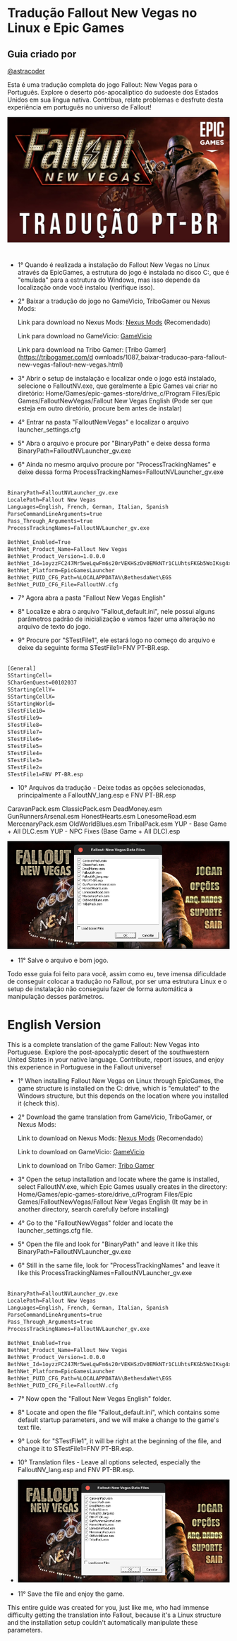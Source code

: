 # Tradução Fallout New Vegas no Linux e Epic Games

## Guia criado por
[@astracoder](https://www.github.com/astracoder)

Esta é uma tradução completa do jogo Fallout: New Vegas para o Português. Explore o deserto pós-apocalíptico do sudoeste dos Estados Unidos em sua língua nativa. Contribua, relate problemas e desfrute desta experiência em português no universo de Fallout!

<img src="/falloutnv.jpg">

#

- 1° Quando é realizada a instalação do Fallout New Vegas no Linux através da EpicGames, a estrutura do jogo é instalada no disco C:, que é "emulada" para a estrutura do Windows, mas isso depende da localização onde você instalou (verifique isso).

- 2° Baixar a tradução do jogo no GameVicio, TriboGamer ou Nexus Mods:

    Link para download no Nexus Mods: [Nexus Mods](https://www.nexusmods.com/newvegas/mods/72771) (Recomendado) 

    Link para download no GameVicio: [GameVicio](https://www.gamevicio.com/traducao/traducao-de-fallout-new-vegas-para-portugues-brasil/)

    Link para download na Tribo Gamer: [Tribo Gamer](https://tribogamer.com/d ownloads/1087_baixar-traducao-para-fallout-new-vegas-fallout-new-vegas.html)

- 3° Abrir o setup de instalação e localizar onde o jogo está instalado, selecione o FalloutNV.exe, que geralmente a Epic Games vai criar no diretório: Home/Games/epic-games-store/drive_c/Program Files/Epic Games/FalloutNewVegas/Fallout New Vegas English (Pode ser que esteja em outro diretório, procure bem antes de instalar)

- 4° Entrar na pasta "FalloutNewVegas" e localizar o arquivo launcher_settings.cfg

- 5° Abra o arquivo e procure por "BinaryPath" e deixe dessa forma BinaryPath=FalloutNVLauncher_gv.exe

- 6° Ainda no mesmo arquivo procure por "ProcessTrackingNames" e deixe dessa forma ProcessTrackingNames=FalloutNVLauncher_gv.exe

<pre><code>
BinaryPath=FalloutNVLauncher_gv.exe
LocalePath=Fallout New Vegas
Languages=English, French, German, Italian, Spanish
ParseCommandLineArguments=true
Pass_Through_Arguments=true
ProcessTrackingNames=FalloutNVLauncher_gv.exe

BethNet_Enabled=True
BethNet_Product_Name=Fallout New Vegas
BethNet_Product_Version=1.0.0.0
BethNet_Id=1oyzzFC247Mr5weLqwFm6s20rVEKHSzDv0EMkNTr1CLUhtsFKGb5WoIKsg4xtacHwuAvSRFQ6wRWcokEkel9FXaCSwnAIZBiYBOukpLpMfAxxMpdr2WKQe1QCz6uEkC/HC2NklK/9cLRuN6qTIh3sWtvoL3+KLxBt4fREh1t1VKAWgTyu3EhFbp99G3HUxHMPA==
BethNet_Platform=EpicGamesLauncher
BethNet_PUID_CFG_Path=%LOCALAPPDATA%\BethesdaNet\EGS
BethNet_PUID_CFG_File=FalloutNV.cfg
</code></pre>

- 7° Agora abra a pasta "Fallout New Vegas English"

- 8° Localize e abra o arquivo "Fallout_default.ini", nele possui alguns parâmetros padrão de inicialização e vamos fazer uma alteração no arquivo de texto do jogo.

- 9° Procure por "STestFile1", ele estará logo no começo do arquivo e deixe da seguinte forma STestFile1=FNV PT-BR.esp.

<pre><code>
[General]
SStartingCell=
SCharGenQuest=00102037
SStartingCellY=
SStartingCellX=
SStartingWorld=
STestFile10=
STestFile9=
STestFile8=
STestFile7=
STestFile6=
STestFile5=
STestFile4=
STestFile3=
STestFile2=
STestFile1=FNV PT-BR.esp
</code></pre>

- 10° Arquivos da tradução - Deixe todas as opções selecionadas, principalmente a FalloutNV_lang.esp e FNV PT-BR.esp

CaravanPack.esm
ClassicPack.esm
DeadMoney.esm
GunRunnersArsenal.esm
HonestHearts.esm
LonesomeRoad.esm
MercenaryPack.esm
OldWorldBlues.esm
TribalPack.esm
YUP - Base Game + All DLC.esm
YUP - NPC Fixes (Base Game + All DLC).esp

<img src="/loadFiles.png">

- 11° Salve o arquivo e bom jogo.

Todo esse guia foi feito para você, assim como eu, teve imensa dificuldade de conseguir colocar a tradução no Fallout, por ser uma estrutura Linux e o setup de instalação não conseguiu fazer de forma automática a manipulação desses parâmetros. 


# English Version

This is a complete translation of the game Fallout: New Vegas into Portuguese. Explore the post-apocalyptic desert of the southwestern United States in your native language. Contribute, report issues, and enjoy this experience in Portuguese in the Fallout universe!

- 1° When installing Fallout New Vegas on Linux through EpicGames, the game structure is installed on the C: drive, which is "emulated" to the Windows structure, but this depends on the location where you installed it (check this).

- 2° Download the game translation from GameVicio, TriboGamer, or Nexus Mods:
  
    Link to download on Nexus Mods: [Nexus Mods](https://www.nexusmods.com/newvegas/mods/72771) (Recomendado) 

    Link to download on GameVicio: [GameVicio](https://www.gamevicio.com/traducao/traducao-de-fallout-new-vegas-para-portugues-brasil/)

    Link to download on Tribo Gamer: [Tribo Gamer](https://tribogamer.com/downloads/1087_baixar-traducao-para-fallout-new-vegas-fallout-new-vegas.html)

- 3° Open the setup installation and locate where the game is installed, select FalloutNV.exe, which Epic Games usually creates in the directory: Home/Games/epic-games-store/drive_c/Program Files/Epic Games/FalloutNewVegas/Fallout New Vegas English (It may be in another directory, search carefully before installing)

- 4° Go to the "FalloutNewVegas" folder and locate the launcher_settings.cfg file.

- 5° Open the file and look for "BinaryPath" and leave it like this BinaryPath=FalloutNVLauncher_gv.exe

- 6° Still in the same file, look for "ProcessTrackingNames" and leave it like this ProcessTrackingNames=FalloutNVLauncher_gv.exe

<pre><code>
BinaryPath=FalloutNVLauncher_gv.exe
LocalePath=Fallout New Vegas
Languages=English, French, German, Italian, Spanish
ParseCommandLineArguments=true
Pass_Through_Arguments=true
ProcessTrackingNames=FalloutNVLauncher_gv.exe

BethNet_Enabled=True
BethNet_Product_Name=Fallout New Vegas
BethNet_Product_Version=1.0.0.0
BethNet_Id=1oyzzFC247Mr5weLqwFm6s20rVEKHSzDv0EMkNTr1CLUhtsFKGb5WoIKsg4xtacHwuAvSRFQ6wRWcokEkel9FXaCSwnAIZBiYBOukpLpMfAxxMpdr2WKQe1QCz6uEkC/HC2NklK/9cLRuN6qTIh3sWtvoL3+KLxBt4fREh1t1VKAWgTyu3EhFbp99G3HUxHMPA==
BethNet_Platform=EpicGamesLauncher
BethNet_PUID_CFG_Path=%LOCALAPPDATA%\BethesdaNet\EGS
BethNet_PUID_CFG_File=FalloutNV.cfg
</code></pre>

- 7° Now open the "Fallout New Vegas English" folder.


- 8° Locate and open the file "Fallout_default.ini", which contains some default startup parameters, and we will make a change to the game's text file.

- 9° Look for "STestFile1", it will be right at the beginning of the file, and change it to STestFile1=FNV PT-BR.esp.

- 10° Translation files - Leave all options selected, especially the FalloutNV_lang.esp and FNV PT-BR.esp.

- <img src="/loadFiles.png">

- 11° Save the file and enjoy the game.

This entire guide was created for you, just like me, who had immense difficulty getting the translation into Fallout, because it's a Linux structure and the installation setup couldn't automatically manipulate these parameters.
